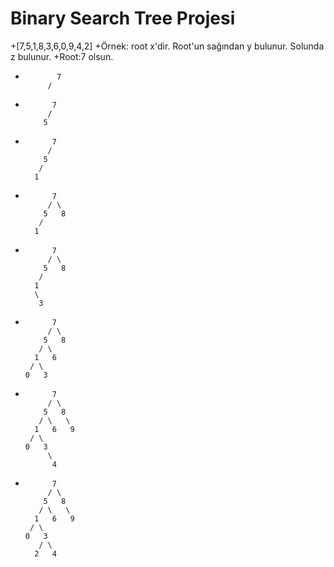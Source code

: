 # Binary Search Tree Projesi
+[7,5,1,8,3,6,0,9,4,2]
+Örnek: root x'dir. Root'un sağından y bulunur. Solunda z bulunur.
+Root:7 olsun.
+            7
           /


+           7
           /
          5 


+           7
           /
          5
         /
        1   


+           7
           / \
          5   8
         /
        1   


+           7
           / \
          5   8
         /
        1
        \
         3 


+           7
           / \
          5   8
         / \
        1   6 
       / \
      0   3  


+           7
           / \
          5   8
         / \   \
        1   6   9
       / \
      0   3
           \
            4   


+           7
           / \
          5   8
         / \   \
        1   6   9
       / \
      0   3
         / \
        2   4         

